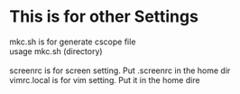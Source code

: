 This is for other Settings
===========
mkc.sh is for generate cscope file</br>
usage mkc.sh (directory)</br></br>
screenrc is for screen setting. Put .screenrc in the home dir</br>
vimrc.local is for vim setting. Put it in the home dire</br>


